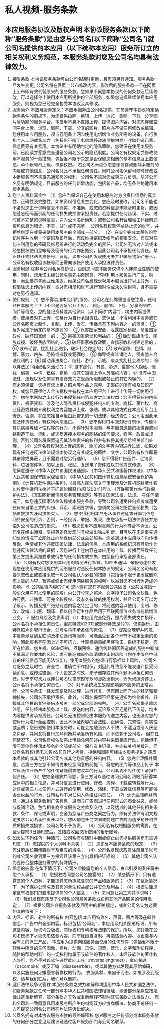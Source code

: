 # 私人视频-服务条款
##  本应用服务协议及版权声明 本协议服务条款(以下简称“服务条款”)是由您与公司名(以下简称“公司名”)就公司名提供的本应用（以下统称本应用）服务所订立的相关权利义务规范，本服务条款对您及公司名均具有法律效力。 
1. 接受条款 本协议服务条款可由公司名随时更新，且毋须另行通知。服务条款一旦发生变更, 公司名将在网页上公布修改内容，修改后的服务条款一旦在网页上公布即有效代替原来的服务条款。您如果不同意本协议的任何条款及后续修改，可以选择停止使用本应用所提供的全部服务；如果您选择继续使用本应用服务，则视为您已经完全接受本协议及其修改。 
2. 服务简介 本应用服务定义：本应用服务由公司名提供，在您遵守本协议特定条款和条件的前提下，为您提供拍照、编辑、上传、浏览、删除、下载、分享图片等功能的服务平台。本应用本身不直接上传、提供图片内容，对您向存储空间平台上传、浏览、删除、下载、分享的图片、照片亦不做任何修改或编辑。您使用本应用服务，须自行配备上网和使用电信增值业务所需的设备，自行负担个人上网或第三方（包括但不限于电信或移动通信提供商）收取的通讯费、信息费等有关费用。本协议中有明确约定的隐私策略，您确保在使用本服务前，已阅读并愿意完全遵循公司名公示的隐私制度。公司名有权规定并修改使用本服务的一般措施，包括但不限于决定是否保留您相册的基本信息及上载信息、单个帐号的上载、保存权限。 若公司名未能依您意愿储存或删除本服务的内容或其他信息，公司名对此不承担任何责任。同时公司名保留可随时修改或中断服务而不需事先通知您的权利。公司名不需对您或第三方负责。除非公司名另有明确规定，目前服务的任何新增功能，包括新产品，均无条件地适用本服务条款。
 1. 您个人资料真实性 （1）您应当保证自己在使用本服务时身份资料信息的真实性、正确性及完整性，如果资料信息发生变化，您应及时更改，公司名不能也不会对您由于资料信息不真实、不准确，或您的资料信息未能及时更新，或因您遗忘密码而引起的任何损失或损害承担责任。若您提供任何错误、不实、过时或不完整的资料信息，并为公司名所确知；或者公司名有合理理由怀疑前述资料信息为错误、不实、过时或不完整， 公司名有权暂停或终止您的帐号，并拒绝您现在或将来使用本服务的全部或一部分。 （2）在安全完成本服务的登记程序并收到一个密码及帐号后，您应维持密码及帐号的机密安全。您应对任何人利用您的密码及帐号所进行的活动负完全的责任，公司名无法对非法或未经您授权使用您帐号及密码的行为作出甄别，因此公司名不承担任何责任。禁止转让或非法售卖帐号、密码。如果公司名发现使用者并非帐号初始注册人，公司名有权收回该帐号而无需向该帐户使用人承担法律责任。
 2. 服务用途 除非与公司名另签协议，否则您同意本服务仅供个人非商业性质的使用。同时，您承诺未经公司名事先书面同意，不得利用本服务进行广告、销售、商业展示等商业性用途。如果公司名发现您利用本服务进行以上行为，有权删除您上传的内容，或对您相册和账号进行暂时性或永久性封禁，且不需要对您另行通知。
 3. 使用规则 （1）您不得滥用本应用的服务，公司名在此郑重提请您注意，任何经由本服务上传（不论是否系公开上传）、浏览、删除、下载、分享的图片、照片等信息、您的登记资料或其他资料（以下简称“内容”），均由内容提供者、使用者对其上传、使用行为自行承担责任。您保证：不得利用本服务或在公司名网页上制作、复制、上传、发布、传播含有下列内容之一的信息： ① 反对宪法所确定的基本原则的； ② 危害国家安全，泄露国家秘密，颠覆国家政权，破坏国家统一的； ③ 损害国家荣誉和利益的； ④ 煽动民族仇恨、民族歧视、破坏民族团结的； ⑤ 破坏国家宗教政策，宣扬邪教和封建迷信的； ⑥ 散布谣言，扰乱社会秩序，破坏社会稳定的； ⑦ 散布淫秽、色情、赌博、暴力、凶杀、恐怖或者教唆犯罪的； ⑧ 侮辱或者诽谤他人，侵害他人合法权利的； ⑨ 煽动非法集会、结社、游行、示威、聚众扰乱社会秩序的； ⑩ 以非法民间组织名义活动的； ⑪ 含有虚假、有害、胁迫、侵害他人隐私、骚扰、侵害、中伤、粗俗、猥亵、或其它道德上令人反感的内容； ⑫ 含有中国法律、法规以及任何具有法律效力之规范所限制或禁止的其它内容的。 （2）您必须保证，您拥有您上传之照片等作品之完整、无瑕疵的所有权及知识产权，或您已获得他人合法授权并有权在本应用平台上进行上传等一切使用行为，您在本网站之上传行为未侵犯任何第三方之合法权益；您不得将任何内部资料、机密资料、涉及他人隐私资料或侵犯任何人的专利、商标、著作权、商业秘密或其他专属权利之内容加以上载、张贴、或以其他方式在本应用平台上传送。否则，将由您独自承担由此带来的一切法律、经济责任；公司名因此承担法律责任的，有权利向您追偿。 （3）您不得利用本服务进行制作、传播计算机病毒等破坏性程序的行为，不得针对本服务、与本服务连接的服务器或网络制造干扰、混乱，或违反连接本服务的网络的任何要求、程序、政策或规则，否则公司名将保留追究其法律责任的权利并有权将其提交给相关部门处理。 （4）公司名有权对您上传的图片、添加的文字等内容进行过滤，如果发现有任何违反法律法规或本协议之有关规定的图片、文字，公司名有权立即将其删除或屏蔽，且不需要对您另行通知。 （5）您不得将广告函件、促销资料、垃圾邮件等，加以上载、张贴、发送电子邮件或以其他方式传送。 （6）您同意遵守《中华人民共和国民法通则》、《中华人民共和国著作权法》、《中华人民共和国保守国家秘密法》、《中华人民共和国计算机信息系统安全保护条例》、《计算机软件保护条例》、《最高人民法院关于审理涉及计算机网络著作权纠纷案件适用法律若干问题的解释(法释[2004]1号)》、《互联网著作权行政保护办法》、《互联网新闻信息服务管理规定》等有关国家法律、法规。 在任何情况下，如您违反国家法律法规或本服务条款，导致公司名遭受任何损害或遭受任何来自第三方的纠纷、诉讼、索赔要求等，您须向公司名赔偿全部损失（包括直接损失及间接损失）。 （7）您不得利用本应用从事任何危害计算机信息网络安全的行为，否则，一经投诉、举报、发现，由您承担一切法律责任并赔偿对公司名造成的损失。 （8）若您使用本应用服务的行为不符合本协议，公司名在经由通知、举报等途径发现时有权做出独立判断，且可以在无需事先通知您的情况下立即终止向您提供部分或全部服务。您若通过本应用散布和传播反动、色情或其他违反国家法律、法规的信息，本应用的系统记录有可能作为您违反法律法规的证据；因您进行上述内容在本应用的上载、传播而导致任何第三方提出索赔要求或衍生的任何损害或损失，由您自行承担全部责任。 （9）公司有权对您使用本应用的情况进行监督，如经由通知、举报等途径发现您在使用本应用提供的网络服务时违反任何本协议的规定，公司名公司有权要求您改正或直接采取一切公司名认为必要的措施（包括但不限于更改或删除您上载的内容、暂停或终止您使用网络服务的权利）以减轻您不当行为造成的影响。 6. 公共区域内容的许可 您同意将您在本服务公共区域（公共区域指一般公众用户可以使用的区域）内公开分享之照片、文字授予公司名全球性、免许可费、非独家、可完全转授权、及永久有效的使用权利，并且公司名可以为了展示、传播及推广张贴前述内容之特定目的，将前述内容以使用、复制、修改、改编、出版、翻译、据以创作衍生作品后用于互联网增值业务或电信增值业务。 7. 服务风险及免责声明 （1）本应用完全免费，照片丢失或文件损坏，公司名将不承担任何责任。幽灵特效和2012或部分特效是假的，仅供娱乐，由特效照片引起的误会，公司名将不承担任何责任。 （2）您完全理解并同意，本服务涉及到互联网及移动通讯等服务，可能会受到各个环节不稳定因素的影响。因此服务存在因上述不可抗力、计算机病毒或黑客攻击、系统不稳定、您所在位置、您关机、GSM网络、互联网络、通信线路原因等造成的服务中断或不能满足您要求的风险，或可能造成服务取消或终止的风险（您在本服务中储存的任何信息可能无法恢复），使用本服务的您须自行承担以上风险， 公司名对服务之及时性、安全性、准确性不作担保，对因此导致您不能发送和接受阅读消息、或传递错误，个人设定之时效、未予储存或其他问题不承担任何责任。对于不可抗力或非公司名过错原因导致的您数据损失、丢失或服务停止，公司名将不承担任何责任。 （3）对于系统发生故障影响到本服务的正常运行，公司名承诺一经发现便及时处理、进行修复。但您因此而产生的经济和精神损失，公司名不承担责任。此外，公司名保留不经事先通知为维修保养、升级或其他目的暂停提供本服务一部分或全部的权利。 （4）公司名郑重提请您注意，任何经由本服务以上载、发送的内容，无论系公开还是私下传送，均由内容提供者承担责任。公司名无法控制经由本服务传送之内容，也无法对您的使用行为进行全面控制，因此不保证内容的合法性、正确性、完整性、真实性或品质；您已预知使用本服务时，可能会接触到令人不快、不适当或令人厌恶之内容，并同意将自行加以判断并承担所有风险，而不依赖于公司名。 但在任何情况下，公司名有权依法停止传输任何前述内容并采取相应行动，包括但不限于暂停您使用本服务的全部或部分，保存有关记录，并向有关机关报告。但公司名有权(但无义务)依其自行之考量，拒绝和删除可经由本服务提供之违反本条款的或其他引起公司名或其他您反感的任何内容。 （5）您完全理解并同意，若第三方在您不知情或未经您同意的前提下，将您的图片等作品上传于 本应用及由此所产生的任何可能侵害您权益的行为，公司名均不对任何人承担任何责任。 （6）您完全理解并同意，第三方可以通过访问公司名网站而获得本应用中的相关信息，并可对信息进行使用、修改、演绎、下载或转载等行为。对您或第三方以任何方式进行的使用、修改、演绎、下载或转载信息等可能侵害您权益的行为，公司名均不对任何人承担任何责任。 （7）您完全理解并同意，通过本服务收到广告信息，进而与广告商进行任何形式的商业往来，或参与促销活动，包含相关商品或服务之付款及交付，以及达成的其他任何相关条款、条件、保证或声明，完全为您与广告商之间之行为。除有关法律有明文规定要求公司名承担责任以外，您因前述任何交易或前述广告商而遭受的任何性质的损失或损害，公司名均不予负责。 （8）公司名有权根据服务的需要，在至少提前3日通知您后，冻结或收回您所使用的相册账号。 
3. 如发生下列任何一种情形，公司名有权随时中断或终止向您提供服务而无需通知您 （1）您提供的个人资料不真实； （2）您违反本服务条款的规定； （3）您注册后长期闲置帐号及相应的域名； （4）公司名发现您恶意注册相册账号的或公司名收到第三方投诉且该第三方出具相应证据的； （5）其他公司名认为是符合整体服务需求的特殊情形。 
4. 信息的披露 在如下情况下，公司名会披露您的个人信息，由此引发的责任将由您个人承担： （1）您授权或同意公司名披露的； （2）某些情形下，只有透露您的个人资料，才能提供您所执意要求的产品和服务的； （3）在紧急情况下，为了保护公司名及其您的合法权益或公共安全及利益； （4）根据法律规定或有权部门的要求提供您的个人信息； （5）您同意让第三方共享资料； （6）我们发现您违反了公司名公司服务条款或任何其他产品服务的使用规定； （7）根据公司名各服务条款及声明中的相关规定，或者公司名认为必要的其他情形下； 
5. 内容、标识、软件的所有权 内容包括 本应用特效名、声音、图片等及在邮件信息、广告中的全部内容。标识包括“公司名”、本应用及相关图形标识，所有这些内容、标识均受版权、商标权和专利权等法律的保护。所以，您只能在公司名授权下才能使用这些内容，而不能擅自复制、再造这些内容、或创造与内容有关的派生产品。 本应用为提供网络服务而使用的任何软件（包括但不限于软件中所含的任何图像、照片、动画、录像、录音、音乐、文字和附加程序、随附的帮助材料）的一切权利均属于该软件的著作权人，未经该软件的著作权人许可，您不得对该软件进行反向工程（reverse engineer）、反向编译（decompile）或反汇编（disassemble），或以其他方式发现其原始编码，以及实施任何涉嫌侵害著作权的行为。 衣服素材，来自于网络，如果涉及到版权，请与我们联系，我们可以删除。 
6. 适用法律及争议管辖 本服务条款之效力和解释均适用中华人民共和国之法律。如服务条款之任何一部分与中华人民共和国法律相抵触，则该部分条款应按法律规定重新解释，部分条款之无效或重新解释不影响其它条款之法律效力。 您和公司名一致同意凡因本服务所产生的纠纷双方应协商解决，协商不成任何一方可提交公司名公司所在地法院诉讼解决。 
7. 公司名拥有对本协议服务条款的最终解释权 您对服务之任何部分或本服务条款的任何部分之意见及建议可通过客户服务部门与公司名联系。
